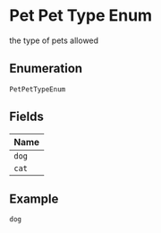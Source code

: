
# Pet Pet Type Enum

the type of pets allowed

## Enumeration

`PetPetTypeEnum`

## Fields

| Name |
|  --- |
| `dog` |
| `cat` |

## Example

```
dog
```

